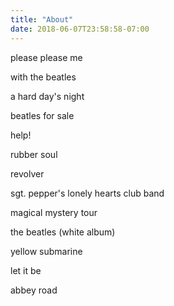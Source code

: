 ```yaml
---
title: "About"
date: 2018-06-07T23:58:58-07:00
---
```

please please me

with the beatles

a hard day's night

beatles for sale

help!

rubber soul

revolver

sgt. pepper's lonely hearts club band

magical mystery tour

the beatles (white album)

yellow submarine

let it be

abbey road

